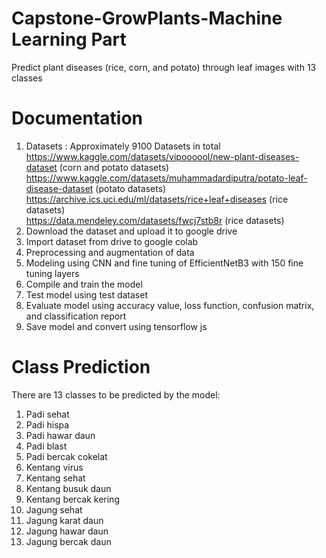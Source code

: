# Capstone-GrowPlants-Machine Learning Part
Predict plant diseases (rice, corn, and potato) through leaf images with 13 classes

# Documentation
1. Datasets : Approximately 9100 Datasets in total <br />
   https://www.kaggle.com/datasets/vipoooool/new-plant-diseases-dataset (corn and potato datasets) <br />
   https://www.kaggle.com/datasets/muhammadardiputra/potato-leaf-disease-dataset (potato datasets) <br />
   https://archive.ics.uci.edu/ml/datasets/rice+leaf+diseases (rice datasets) <br />
   https://data.mendeley.com/datasets/fwcj7stb8r (rice datasets) <br />
2. Download the dataset and upload it to google drive
3. Import dataset from drive to google colab
4. Preprocessing and augmentation of data
5. Modeling using CNN and fine tuning of EfficientNetB3 with 150 fine tuning layers
6. Compile and train the model
7. Test model using test dataset
8. Evaluate model using accuracy value, loss function, confusion matrix, and classification report
9. Save model and convert using tensorflow js

# Class Prediction
There are 13 classes to be predicted by the model:
1. Padi sehat
2. Padi hispa
3. Padi hawar daun
4. Padi blast
5. Padi bercak cokelat
6. Kentang virus
7. Kentang sehat
8. Kentang busuk daun
9. Kentang bercak kering
10. Jagung sehat
11. Jagung karat daun
12. Jagung hawar daun
13. Jagung bercak daun
